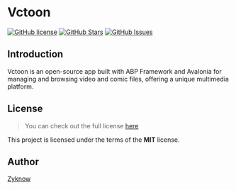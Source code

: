 # Vctoon

[![GitHub license](https://img.shields.io/badge/license-MIT-blue.svg)](https://mit-license.org/)
[![GitHub Stars](https://img.shields.io/github/stars/zyknow/AbpMicroservice.svg)](https://github.com/zyknow/Vctoon/stargazers)
[![GitHub Issues](https://img.shields.io/github/issues/zyknow/AbpMicroservice.svg)](https://github.com/zyknow/Vctoon/issues)

## Introduction

Vctoon is an open-source app built with ABP Framework and Avalonia for managing and browsing video and comic files, offering a unique multimedia platform.


## License

> You can check out the full license [here](https://github.com/zyknow/Vctoon/blob/main/LICENSE)

This project is licensed under the terms of the **MIT** license.

## Author

[Zyknow](https://github.com/zyknow)
